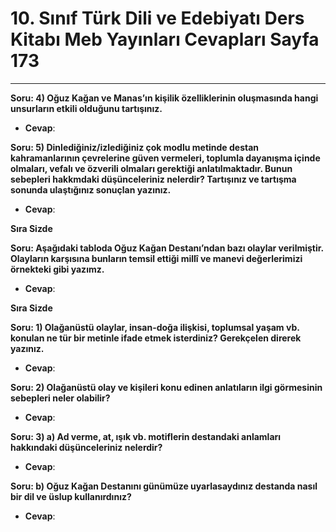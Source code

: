 # 10. Sınıf Türk Dili ve Edebiyatı Ders Kitabı Meb Yayınları Cevapları Sayfa 173

---

**Soru: 4) Oğuz Kağan ve Manas’ın kişilik özelliklerinin oluşmasında hangi unsurların etkili olduğunu tartışınız.**

-   **Cevap**:

**Soru: 5) Dinlediğiniz/izlediğiniz çok modlu metinde destan kahramanlarının çevrelerine güven vermeleri, toplumla dayanışma içinde olmaları, vefalı ve özverili olmaları gerektiği anlatılmaktadır. Bunun sebepleri hakkmdaki düşünceleriniz nelerdir? Tartışınız ve tartışma sonunda ulaştığınız sonuçlan yazınız.**

-   **Cevap**:

**Sıra Sizde**

**Soru: Aşağıdaki tabloda Oğuz Kağan Destanı’ndan bazı olaylar verilmiştir. Olayların karşısına bunların temsil ettiği millî ve manevi değerlerimizi örnekteki gibi yazımz.**

-   **Cevap**:

**Sıra Sizde**

**Soru: 1) Olağanüstü olaylar, insan-doğa ilişkisi, toplumsal yaşam vb. konulan ne tür bir metinle ifade etmek isterdiniz? Gerekçelen direrek yazınız.**

-   **Cevap**:

**Soru: 2) Olağanüstü olay ve kişileri konu edinen anlatıların ilgi görmesinin sebepleri neler olabilir?**

-   **Cevap**:

**Soru: 3) a) Ad verme, at, ışık vb. motiflerin destandaki anlamları hakkındaki düşünceleriniz nelerdir?**

-   **Cevap**:

**Soru: b) Oğuz Kağan Destanını günümüze uyarlasaydınız destanda nasıl bir dil ve üslup kullanırdınız?**

-   **Cevap**: